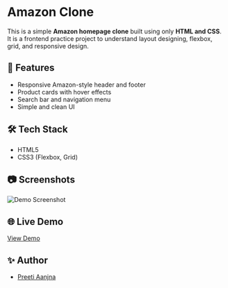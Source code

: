 # Amazon Clone

This is a simple **Amazon homepage clone** built using only **HTML and CSS**.  
It is a frontend practice project to understand layout designing, flexbox, grid, and responsive design.

## 🚀 Features
- Responsive Amazon-style header and footer
- Product cards with hover effects
- Search bar and navigation menu
- Simple and clean UI

## 🛠️ Tech Stack
- HTML5
- CSS3 (Flexbox, Grid)
  
## 📷 Screenshots
![Demo Screenshot](https://github.com/user-attachments/assets/5530053d-bfea-4ea6-a9c4-c59e1e917ad0)


## 🌐 Live Demo
[View Demo]( https://preeti-aanjna.github.io/Amazon-clone/)

## ✨ Author
- [Preeti Aanjna](https://github.com/preeti-aanjna)
